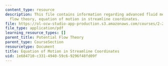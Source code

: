 ```yaml
---
content_type: resource
description: This file contains information regarding advanced fluid mechanics, potential
  flow theory, equation of motion in streamline coordinates.
file: https://ol-ocw-studio-app-production.s3.amazonaws.com/courses/2-25-advanced-fluid-mechanics-fall-2013/1e684710c331494059c69296f48fd09f_MIT2_25F13_EquationMotion.pdf
file_type: application/pdf
learning_resource_types: []
parent_title: Potential Flow Theory
parent_type: CourseSection
resourcetype: Document
title: Equation of Motion in Streamline Coordinates
uid: 1e684710-c331-4940-59c6-9296f48fd09f
---
```

